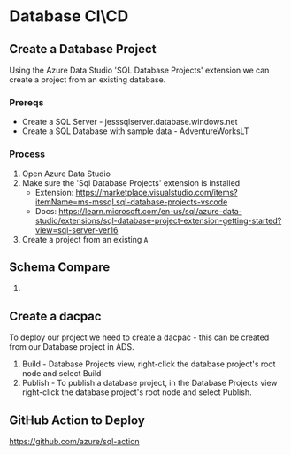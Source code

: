 # Database CI\CD 

## Create a Database Project
Using the Azure Data Studio 'SQL Database Projects' extension we can create a project from an existing database.

### Prereqs
- Create a SQL Server - jesssqlserver.database.windows.net
- Create a SQL Database with sample data - AdventureWorksLT

### Process
1. Open Azure Data Studio
2. Make sure the 'Sql Database Projects' extension is installed
    - Extension: https://marketplace.visualstudio.com/items?itemName=ms-mssql.sql-database-projects-vscode
    - Docs: https://learn.microsoft.com/en-us/sql/azure-data-studio/extensions/sql-database-project-extension-getting-started?view=sql-server-ver16
3. Create a project from an existing `A`

## Schema Compare
1. 

## Create a dacpac

To deploy our project we need to create a dacpac - this can be created from our Database project in ADS.

1. Build - Database Projects view, right-click the database project's root node and select Build
2. Publish - To publish a database project, in the Database Projects view right-click the database project's root node and select Publish.


## GitHub Action to Deploy

https://github.com/azure/sql-action